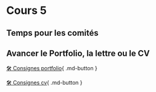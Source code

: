 # Cours 5
## Temps pour les comités

## Avancer le Portfolio, la lettre ou le CV    
[🛠️ Consignes portfolio](./stages/portfolio.md){ .md-button }        

[🛠️ Consignes cv](./stages/cv.md){ .md-button }     
